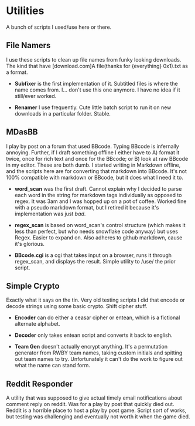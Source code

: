 # Utilities

A bunch of scripts I used/use here or there.

## File Namers

I use these scripts to clean up file names from funky looking downloads. The kind that have [download.com]A file(thanks for {everything} 0x1).txt as a format.

* **Subfixer** is the first implementation of it. Subtitled files is where the name comes from. I... don't use this one anymore. I have no idea if it still/ever worked.

* **Renamer** I use frequently. Cute little batch script to run it on new downloads in a particular folder. Stable.

## MDasBB

I play by post on a forum that used BBcode. Typing BBcode is infernally annoying. Further, if I draft something offline I either have to A) format it twice, once for rich text and once for the BBcode; or B) look at raw BBcode in my editor. These are both dumb. I started writing in Markdown offline, and the scripts here are for converting that markdown into BBcode. It's not 100% compatible with markdown or BBcode, but it does what I need it to.

+ **word_scan** was the first draft. Cannot explain why I decided to parse each word in the string for markdown tags individually as opposed to regex. It was 3am and I was hopped up on a pot of coffee. Worked fine with a pseudo markdown format, but I retired it because it's implementation was just *bad*.

+ **regex_scan** is based on word_scan's control structure (which makes it less than perfect, but who needs snowflake code anyway) but uses Regex. Easier to expand on. Also adheres to github markdown, cause it's glorious.

+ **BBcode.cgi** is a cgi that takes input on a browser, runs it through regex_scan, and displays the result. Simple utility to /use/ the prior script.

## Simple Crypto

Exactly what it says on the tin. Very old testing scripts I did that encode or decode strings using some basic crypto. Shift cipher stuff.

+ **Encoder** can do either a ceasar cipher or entean, which is a fictional alternate alphabet.

+ **Decoder** only takes entean script and converts it back to english.

+ **Team Gen** doesn't actually encrypt anything. It's a permutation generator from RWBY team names, taking custom initials and spitting out team names to try. Unfortunately it can't do the work to figure out what the name can stand form. 

## Reddit Responder

A utility that was supposed to give actual timely email notifications about comment reply on reddit. Was for a play by post that quickly died out. Reddit is a horrible place to host a play by post game. Script sort of works, but testing was challenging and eventually not worth it when the game died.